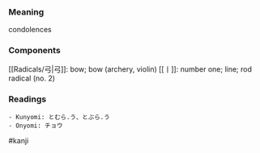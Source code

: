 ### Meaning

condolences

### Components

[[Radicals/弓|弓]]: bow; bow (archery, violin) [[丨]]: number one; line; rod radical (no. 2)

### Readings

```
- Kunyomi: とむら.う、とぶら.う
- Onyomi: チョウ
```

#kanji